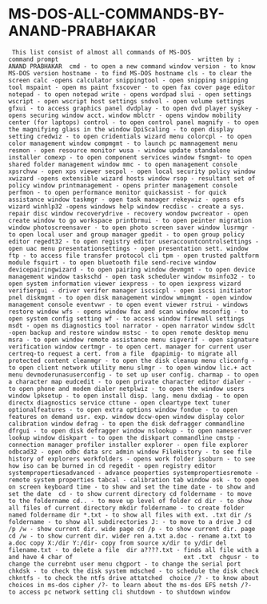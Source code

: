 # MS-DOS-ALL-COMMANDS-BY-ANAND-PRABHAKAR
     This list consist of almost all commands of MS-DOS                      command prompt                                     - written by : ANAND PRABHAKAR  cmd - to open a new command window version - to know MS-DOS version hostname - to find MS-DOS hostname cls - to clear the screen calc -opens calculator snippingtool - open snipping snipping tool mspaint - open ms paint fxscover - to open fax cover page editor notepad - to open notepad write - opens wordpad slui - open settings wscript - open wscript host settings sndvol - open volume settings gfxui - to access graphics panel dvdplay - to open dvd player syskey - opens securing window acct. window mblctr - opens window mobility center (for laptops) control - to open control panel magnify - to open the magnifying glass in the window DpiScaling - to open display setting credwiz - to open cridentials wizard menu colorcpl - to open color management window compmgmt - to launch pc mamnagement menu resmon - open resource monitor wusa - window update standalone installer comexp - to open component services window fsmgmt- to open shared folder management window mmc - to open management console xpsrchvw - open xps viewer secpol - open local security policy window xwizard -opens extensible wizard hosts window rsop - resultant set of policy window printmanagement - opens printer management console perfmon - to open performance monitor quickassist - for quick assistance window taskmgr - open task manager rekeywiz - opens efs wizard winhlp32 -opens windows help window recdisc - create a sys. repair disc window recoverydrive - recovery wondow pwcreator - open create window to go workspace printbrmui - to open peinter migration window photoscreensaver - to open photo screen saver window lusrmgr - to open local user and group manager gpedit - to open group policy editor regedt32 - to open registry editor useraccountcontrolsettings - open uac menu presentationsettings - open presentation sett. window ftp - to access file transfer protocol cli tpm - open trusted paltform module fsquirt - to open bluetooth file send-recive window devicepairingwizard - to open pairing window devmgmt - to open device management window taskschd - open task scheduler window msinfo32 - to open system information viewer iexpress - to open iexpress wizard verifiergui - driver verifer manager iscsicpl - open iscsi initiator pnel diskmgmt - to open disk management window wmimgmt - open window management console eventvwr - to open event viewer rstrui - windows restore window wfs - opens window fax and scan window msconfig - to open system config setting wf - to access window firewall settings msdt - open ms diagnostics tool narrator - open narrator window sdclt -open backup and restore window mstsc - to open remote desktop menu msra - to open window remote assistance menu sigverif - open signature verification window certmgr - to open cert. manager for current user certreq-to request a cert. from a file  dpapimig- to migrate all protected content cleanmgr - to open the disk cleanup menu cliconfg -to open client network utility menu slmgr - to open window lic.+ act menu devmoderunasuserconfig - to set up user config. charmap - to open a character map eudcedit - to open private character editor dialer - to open phone and modem dialer netplwiz - to open the window users window lpksetup - to open install disp. lang. menu dxdiag - to open directx diagnostics service cttune - open cleartype text tuner optionalfeatures - to open extra options window fondue - to open features on demand usr. exp. window dccw-open window display color calibration window defrag - to open the disk defragger commandline dfrgui - to open disk defragger window nslookup - to open nameserver lookup window diskpart - to open the diskpart commandline cmstp - connection manager profiler installer explorer - open file explorer odbcad32 - open odbc data src admin window FileHistory - to see file history of explorers workfolders - opens work folder isoburn - to see how iso can be burned in cd regedit - open registry editor systempropertiesadvanced - advance peoperties systempropertiesremote - remote system properties tabcal - calibration tab window osk - to open on screen keyboard time - to show and set the time date - to show and set the date  cd - to show current directory cd foldername - to move to the foldername cd.. - to move up level of folder cd dir - to show all files of current directory mkdir foldername - to create folder named foldername dir *.txt - to show all files with ext. .txt dir /s foldername - to show all subdirectories J: - to move to a drive J cd /p /w - show current dir. wide page cd /p - to show current dir. page cd /w - to show current dir. wider ren a.txt a.doc - rename a.txt to a.doc copy X:/dir Y:/dir- copy from source x/dir to y/dir del filename.txt - to delete a file  dir a????.txt - finds all file with a and have 4 char of                               ext .txt  chgusr - to change the currebnt user menu chgport - to change the serial port chkdsk - to check the disk system mdsched - to schedule the disk check chkntfs - to check the ntfs drive attatched  choice /? - to know about choices in ms-dos cipher /?- to learn about the ms-dos EFS netsh /?- to access pc network setting cli shutdown - to shutdown window
